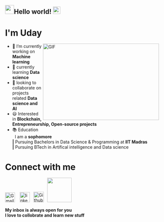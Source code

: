 ## <img src="https://github.com/TheDudeThatCode/TheDudeThatCode/blob/master/Assets/Hi.gif" width="29px">Hello world! <img src="https://github.com/TheDudeThatCode/TheDudeThatCode/blob/master/Assets/Earth.gif" width="24px">
# I'm Uday 
<img align="right" alt="GIF" src="https://github.com/abhisheknaiidu/abhisheknaiidu/blob/master/code.gif?raw=true" width="380" height="250" />







- 🔭 I’m currently working on **Machine learning**
- 🌱 currently learning **Data science**
- 👯 looking to collaborate on projects related **Data science and AI**
- 😃 Interested in **Blockchain, Entrepreneurship, Open-source projects**
- 📚 Education\
         &nbsp; I am a **sophomore** \
           **|**  Pursuing Bachelors in Data Science & Programming at **IIT Madras**\
          **|**  Pursuing BTech in Artifical intelligence and Data science
       
       
       
# Connect with me 
<!--- <img src="https://github.com/TheDudeThatCode/TheDudeThatCode/blob/master/Assets/Handshake.gif" height="32px"> --->
 
[<img src="https://github.com/TheDudeThatCode/TheDudeThatCode/blob/master/Assets/Gmail.svg" alt="Gmail logo" height="32">](mailto:21f1003798@student.onlinedegree.iitm.ac.in)&nbsp;  &nbsp;
 [<img src="https://upload.wikimedia.org/wikipedia/commons/thumb/c/ca/LinkedIn_logo_initials.png/768px-LinkedIn_logo_initials.png" alt="linked in logo" width="33">](https://www.linkedin.com/in/uday-sai-t-63b29b22b/) &nbsp; 
  [<img src="https://cdn.svgporn.com/logos/github-icon.svg" alt="Github logo" width="34">](https://github.com/udayiitm) &nbsp;
 [<img src = "https://upload.wikimedia.org/wikipedia/commons/7/7c/Kaggle_logo.png" width = "80">](https://www.kaggle.com/udaysai10)

**My inbox is always open for you**\
 **I love to collobrate and learn new stuff**

<!--- ![visitors](https://visitor-badge.laobi.icu/badge?page_id=udayiitm.udayiitm) --->

